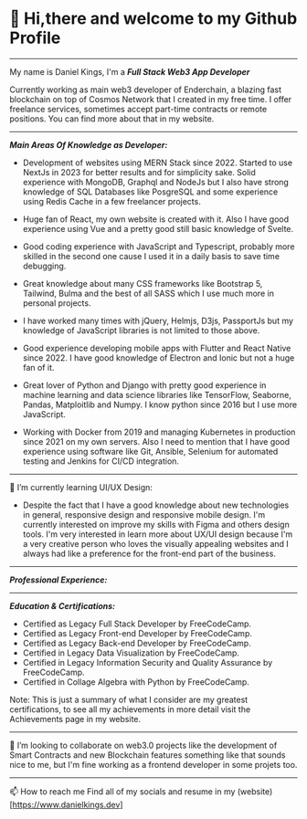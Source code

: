 # 👋 Hi,there and welcome to my Github Profile
***
My name is Daniel Kings, I'm a ***Full Stack Web3 App Developer*** 

Currently working as main web3 developer of Enderchain, a blazing fast blockchain on top of Cosmos Network that I created in my free time.
I offer freelance services, sometimes accept part-time contracts or remote positions. You can find more about that in my website.
***
***Main Areas Of Knowledge as Developer:***
-	Development of websites using MERN Stack since 2022. Started to use NextJs in 2023 for better results and for simplicity sake. Solid experience with MongoDB, Graphql and NodeJs but I also have strong knowledge of SQL Databases like PosgreSQL and some experience using Redis Cache in a few freelancer projects.
-	Huge fan of React, my own website is created with it. Also I have good experience using Vue and a pretty good still basic knowledge of Svelte.
-	Good coding experience with JavaScript and Typescript, probably more skilled in the second one cause I used it in a daily basis to save time debugging.  
-	Great knowledge about many CSS frameworks like Bootstrap 5, Tailwind, Bulma and the best of all SASS which I use much more in personal projects.
-	I have worked many times with jQuery, Helmjs, D3js, PassportJs but my knowledge of JavaScript libraries is not limited to those above. 
-	Good experience developing mobile apps with Flutter and React Native since 2022. I have good knowledge of Electron and Ionic but not a huge fan of it. 
-	Great lover of Python and Django with pretty good experience in machine learning and data science libraries like TensorFlow, Seaborne, Pandas, Matploitlib and Numpy. I know python since 2016 but I use more JavaScript.

-	Working with Docker from 2019 and managing Kubernetes in production since 2021 on my own servers. Also I need to mention that I have good experience using software like Git, Ansible, Selenium for automated testing and Jenkins for CI/CD integration. 
***
 🌱 I’m currently learning UI/UX Design:
 - Despite the fact that I have a	good knowledge about new technologies in general, responsive design and responsive mobile design. I'm currently interested on improve my skills with Figma and others design tools. I'm very interested in learn more about UX/UI design because I'm a very creative person who loves the visually appealing websites and I always had like a preference for the front-end part of the business.
***
***Professional Experience:***
***
***Education & Certifications:***
- Certified as Legacy Full Stack Developer by FreeCodeCamp.
- Certified as Legacy Front-end Developer by  FreeCodeCamp.
- Certified as Legacy Back-end Developer by FreeCodeCamp.
- Certified in Legacy Data Visualization by FreeCodeCamp.
- Certified in Legacy Information Security and Quality Assurance by FreeCodeCamp.
- Certified in Collage Algebra with Python by FreeCodeCamp.

Note: This is just a summary of what I consider are my greatest certifications, to see all my achievements in more detail visit the Achievements page in my website. 
***
💞️ I’m looking to collaborate on web3.0 projects like the development of Smart Contracts and new Blockchain features something like that sounds nice to me, but I'm fine working as a frontend developer in some projets too. 
***
📫 How to reach me
Find all of my socials and resume in my (website)[https://www.danielkings.dev]
